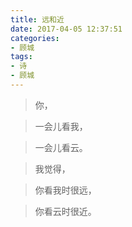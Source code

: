 ```yaml
---
title: 远和近
date: 2017-04-05 12:37:51
categories:
- 顾城
tags:
- 诗
- 顾城
---
```


>你，

>一会儿看我，

>一会儿看云。

>我觉得，

>你看我时很远，

>你看云时很近。
